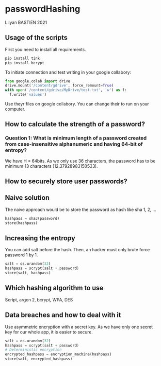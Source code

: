 # passwordHashing

Lilyan BASTIEN 2021

## Usage of the scripts

First you need to install all requirements.

```bash
pip install tink
pip install bcrypt
```

To initiate connection and test writing in your google collabory:

```python
from google.colab import drive
drive.mount('/content/gdrive', force_remount=True)
with open('/content/gdrive/MyDrive/test.txt', 'w') as f:
  f.write('values')
```

Use theyr files on google collabory. You can change their to run on your computer.

## How to calculate the strength of a password?

### **Question 1**: What is minimum length of a password created from case-insensitive alphanumeric and having 64-bit of entropy?

We have H = 64bits. As we only use 36 characters, the password has to be minimum 13 characters (12.37928983150533).

## How to securely store user passwords?

## Naive solution

The naive approach would be to store the password as hash like sha 1, 2, ...

```py
hashpass = sha3(password)
store(hashpass)
```

## Increasing the entropy

You can add salt before the hash. Then, an hacker must only brute force password 1 by 1.

```py
salt = os.urandom(32)
hashpass = scrypt(salt + password)
store(salt, hashpass)
```

## Which hashing algorithm to use

Script, argon 2, bcrypt, WPA, DES

## Data breaches and how to deal with it

Use asymmetric encryption with a secret key. As we have only one secret key for our whole app, it is easier to secure.

```py
salt = os.urandom(32)
hashpass = scrypt(salt + password)
# Deterministic encryption
encrypted_hashpass = encryption_machine(hashpass)
store(salt, encrypted_hashpass)
```